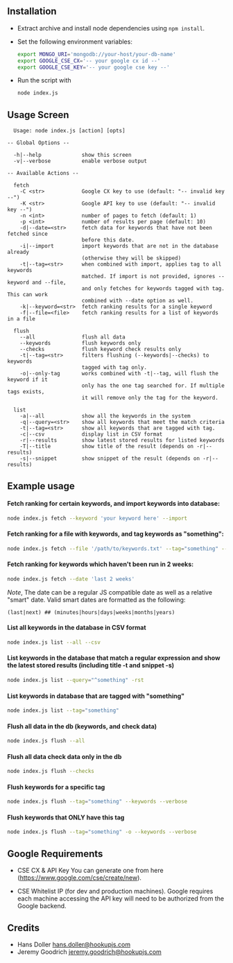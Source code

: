 ## Installation
- Extract archive and install node dependencies using `npm install`.

- Set the following environment variables:
  ```bash
  export MONGO_URI='mongodb://your-host/your-db-name'
  export GOOGLE_CSE_CX='-- your google cx id --'
  export GOOGLE_CSE_KEY='-- your google cse key --'
  ```

- Run the script with
  ```bash
  node index.js
  ```
## Usage Screen
```
  Usage: node index.js [action] [opts]

-- Global Options --

  -h|--help             show this screen
  -v|--verbose          enable verbose output

-- Available Actions --

  fetch
    -C <str>            Google CX key to use (default: "-- invalid key --")
    -K <str>            Google API key to use (default: "-- invalid key --")
    -n <int>            number of pages to fetch (default: 1)
    -p <int>            number of results per page (default: 10)
    -d|--date=<str>     fetch data for keywords that have not been fetched since
                        before this date.
    -i|--import         import keywords that are not in the database already
                        (otherwise they will be skipped)
    -t|--tag=<str>      when combined with import, applies tag to all keywords
                        matched. If import is not provided, ignores --keyword and --file,
                        and only fetches for keywords tagged with tag. This can work
                        combined with --date option as well.
    -k|--keyword=<str>  fetch ranking results for a single keyword
    -f|--file=<file>    fetch ranking results for a list of keywords in a file

  flush
    --all               flush all data
    --keywords          flush keywords only
    --checks            flush keyword check results only
    -t|--tag=<str>      filters flushing (--keywords|--checks) to keywords
                        tagged with tag only.
    -o|--only-tag       works combined with -t|--tag, will flush the keyword if it
                        only has the one tag searched for. If multiple tags exists,
                        it will remove only the tag for the keyword.

  list
    -a|--all            show all the keywords in the system
    -q|--query=<str>    show all keywords that meet the match criteria
    -t|--tag=<str>      show all keywords that are tagged with tag.
    -c|--csv            display list in CSV format
    -r|--results        show latest stored results for listed keywords
    -T|--title          show title of the result (depends on -r|--results)
    -s|--snippet        show snippet of the result (depends on -r|--results)
```

## Example usage

#### Fetch ranking for certain keywords, and import keywords into database:
  ```bash
  node index.js fetch --keyword 'your keyword here' --import
  ```

#### Fetch ranking for a file with keywords, and tag keywords as "something":
  ```bash
  node index.js fetch --file '/path/to/keywords.txt' --tag="something" --import --verbose
  ```

#### Fetch ranking for keywords which haven't been run in 2 weeks:
  ```bash
  node index.js fetch --date 'last 2 weeks'
  ```

  *Note*, The date can be a regular JS compatible date as well as a relative "smart" date.
  Valid smart dates are formatted as the following:

  `(last|next) ## (minutes|hours|days|weeks|months|years)`

#### List all keywords in the database in CSV format
  ```bash
  node index.js list --all --csv
  ```

#### List keywords in the database that match a regular expression and show the latest stored results (including title -t and snippet -s)
  ```bash
  node index.js list --query="^something" -rst
  ```

#### List keywords in database that are tagged with "something"
  ```bash
  node index.js list --tag="something"
  ```

#### Flush all data in the db (keywords, and check data)
  ```bash
  node index.js flush --all
  ```

#### Flush all data check data only in the db
  ```bash
  node index.js flush --checks
  ```

#### Flush keywords for a specific tag
  ```bash
  node index.js flush --tag="something" --keywords --verbose
  ```

#### Flush keywords that ONLY have this tag
  ```bash
  node index.js flush --tag="something" -o --keywords --verbose
  ```

## Google Requirements

- CSE CX & API Key
  You can generate one from here (https://www.google.com/cse/create/new).

- CSE Whitelist IP (for dev and production machines).
  Google requires each machine accessing the API key will need to be authorized from the Google backend.

## Credits
- Hans Doller <hans.doller@hookupjs.com>
- Jeremy Goodrich <jeremy.goodrich@hookupjs.com>